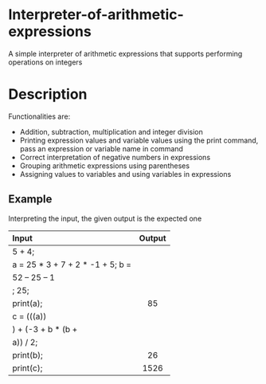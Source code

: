 # Interpreter-of-arithmetic-expressions
A simple interpreter of arithmetic expressions that supports performing operations on integers
# Description

Functionalities are:

* Addition, subtraction, multiplication and integer division
* Printing expression values and variable values using the print command, pass an expression or variable name in command
* Correct interpretation of negative numbers in expressions
* Grouping arithmetic expressions using parentheses
* Assigning values to variables and using variables in expressions
  

## Example

Interpreting the input, the given output is the expected one

| Input | Output |
| :---- | :-----: |
| 5 + 4; | |
| a = 25 * 3 + 7 + 2 * -1 + 5; b =| |
| 52 – 25 – 1| |
| ; 25;| |
|print(a);| 85 |
|c = (((a)) | |
|) + (-3 + b * (b +| |
|a)) / 2;| |
|print(b);| 26 |
|print(c);|  1526 |

